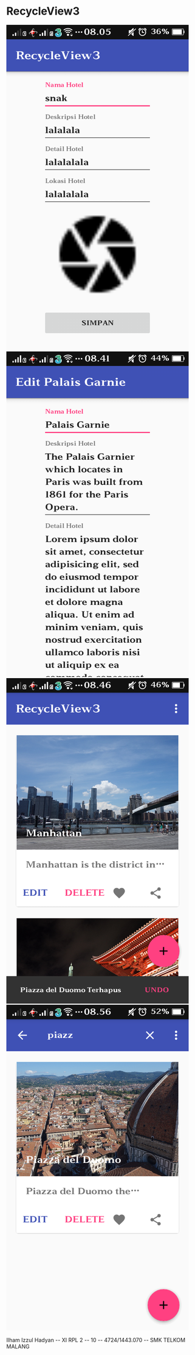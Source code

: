 # RecycleView3

![Screenshot](https://raw.githubusercontent.com/ilhamizzul/RecycleView3/master/Screenshot_2017-01-10-08-05-45-255.png)
![Screenshot](https://raw.githubusercontent.com/ilhamizzul/RecycleView3/master/Screenshot_2017-01-10-08-41-35-93.png)
![Screenshot](https://raw.githubusercontent.com/ilhamizzul/RecycleView3/master/Screenshot_2017-01-10-08-46-30-683.png)
![Screenshot](https://raw.githubusercontent.com/ilhamizzul/RecycleView3/master/Screenshot_2017-01-10-08-56-36-243.png)

 Ilham Izzul Hadyan -- XI RPL 2 -- 10 -- 4724/1443.070 -- SMK TELKOM MALANG
